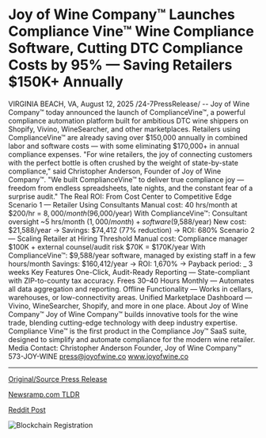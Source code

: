 # Joy of Wine Company™ Launches Compliance Vine™ Wine Compliance Software, Cutting DTC Compliance Costs by 95% — Saving Retailers $150K+ Annually

VIRGINIA BEACH, VA, August 12, 2025 /24-7PressRelease/ -- Joy of Wine Company™ today announced the launch of ComplianceVine™, a powerful compliance automation platform built for ambitious DTC wine shippers on Shopify, Vivino, WineSearcher, and other marketplaces. Retailers using ComplianceVine™ are already saving over $150,000 annually in combined labor and software costs — with some eliminating $170,000+ in annual compliance expenses.  "For wine retailers, the joy of connecting customers with the perfect bottle is often crushed by the weight of state-by-state compliance," said Christopher Anderson, Founder of Joy of Wine Company™. "We built ComplianceVine™ to deliver true compliance joy — freedom from endless spreadsheets, late nights, and the constant fear of a surprise audit."  The Real ROI: From Cost Center to Competitive Edge  Scenario 1 — Retailer Using Consultants  Manual cost: 40 hrs/month at $200/hr = $8,000/month ($96,000/year)  With ComplianceVine™: Consultant oversight ~5 hrs/month ($1,000/month) + software ($9,588/year)  New cost: $21,588/year → Savings: $74,412 (77% reduction) → ROI: 680%  Scenario 2 — Scaling Retailer at Hiring Threshold  Manual cost: Compliance manager $100K + external counsel/audit risk $70K = $170K/year  With ComplianceVine™: $9,588/year software, managed by existing staff in a few hours/month  Savings: $160,412/year → ROI: 1,670% → Payback period: _ 3 weeks  Key Features One-Click, Audit-Ready Reporting — State-compliant with ZIP-to-county tax accuracy.  Frees 30–40 Hours Monthly — Automates all data aggregation and reporting.  Offline Functionality — Works in cellars, warehouses, or low-connectivity areas.  Unified Marketplace Dashboard — Vivino, WineSearcher, Shopify, and more in one place.  About Joy of Wine Company™ Joy of Wine Company™ builds innovative tools for the wine trade, blending cutting-edge technology with deep industry expertise. Compliance Vine™ is the first product in the Compliance Joy™ SaaS suite, designed to simplify and automate compliance for the modern wine retailer.  Media Contact: Christopher Anderson Founder, Joy of Wine Company™ 573-JOY-WINE press@joyofwine.co www.joyofwine.co 

---

[Original/Source Press Release](https://www.24-7pressrelease.com/press-release/525795/joy-of-wine-company-launches-compliance-vine-wine-compliance-software-cutting-dtc-compliance-costs-by-95-saving-retailers-150k-annually)
                    

[Newsramp.com TLDR](https://newsramp.com/curated-news/joy-of-wine-companytm-launches-compliancevinetm-to-revolutionize-wine-shipping-compliance/a14e4a2c290025623f0cf945cb56974d) 

 



[Reddit Post](https://www.reddit.com/r/technology_press/comments/1mofowc/joy_of_wine_company_launches_compliancevine_to/) 



![Blockchain Registration](https://cdn.newsramp.app/24-7PressRelease/qrcode/258/12/bakeBSs6.webp)